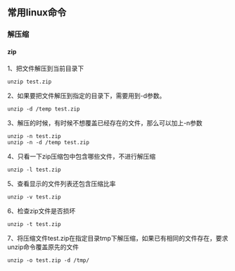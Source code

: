 ## 常用linux命令

### 解压缩

#### zip

1、把文件解压到当前目录下

```shell
unzip test.zip
```

2、如果要把文件解压到指定的目录下，需要用到-d参数。

```shell
unzip -d /temp test.zip
```

3、解压的时候，有时候不想覆盖已经存在的文件，那么可以加上-n参数

```shell
unzip -n test.zip
unzip -n -d /temp test.zip
```

4、只看一下zip压缩包中包含哪些文件，不进行解压缩

```shell
unzip -l test.zip
```

5、查看显示的文件列表还包含压缩比率

```shell
unzip -v test.zip
```

6、检查zip文件是否损坏

```shell
unzip -t test.zip
```

7、将压缩文件test.zip在指定目录tmp下解压缩，如果已有相同的文件存在，要求unzip命令覆盖原先的文件

```shell
unzip -o test.zip -d /tmp/
```